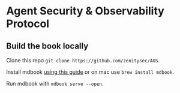 # Agent Security & Observability Protocol

## Build the book locally

Clone this repo `git clone https://github.com/zenitysec/AOS`.

Install mdbook [using this guide](https://rust-lang.github.io/mdBook/guide/installation.html) or on mac use `brew install mdbook`.

Run mdbook with `mdbook serve --open`.